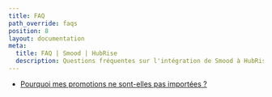 ```yaml
---
title: FAQ
path_override: faqs
position: 8
layout: documentation
meta:
  title: FAQ | Smood | HubRise
  description: Questions fréquentes sur l'intégration de Smood à HubRise.
---
```


- [Pourquoi mes promotions ne sont-elles pas importées ?](/apps/smood/faqs/deals-not-imported)
